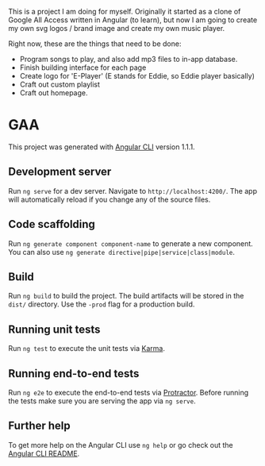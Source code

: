 This is a project I am doing for myself. Originally it started as a clone of Google All Access written in Angular (to learn), but now I am going to create my own svg logos / brand image and create my own music player.

Right now, these are the things that need to be done:

- Program songs to play, and also add mp3 files to in-app database.
- Finish building interface for each page
- Create logo for 'E-Player' (E stands for Eddie, so Eddie player basically)
- Craft out custom playlist
- Craft out homepage.



# GAA

This project was generated with [Angular CLI](https://github.com/angular/angular-cli) version 1.1.1.

## Development server

Run `ng serve` for a dev server. Navigate to `http://localhost:4200/`. The app will automatically reload if you change any of the source files.

## Code scaffolding

Run `ng generate component component-name` to generate a new component. You can also use `ng generate directive|pipe|service|class|module`.

## Build

Run `ng build` to build the project. The build artifacts will be stored in the `dist/` directory. Use the `-prod` flag for a production build.

## Running unit tests

Run `ng test` to execute the unit tests via [Karma](https://karma-runner.github.io).

## Running end-to-end tests

Run `ng e2e` to execute the end-to-end tests via [Protractor](http://www.protractortest.org/).
Before running the tests make sure you are serving the app via `ng serve`.

## Further help

To get more help on the Angular CLI use `ng help` or go check out the [Angular CLI README](https://github.com/angular/angular-cli/blob/master/README.md).
